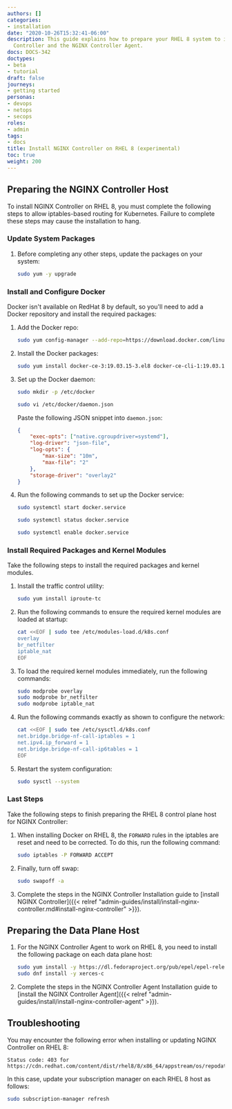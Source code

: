 ```yaml
---
authors: []
categories:
- installation
date: "2020-10-26T15:32:41-06:00"
description: This guide explains how to prepare your RHEL 8 system to install NGINX
  Controller and the NGINX Controller Agent.
docs: DOCS-342
doctypes:
- beta
- tutorial
draft: false
journeys:
- getting started
personas:
- devops
- netops
- secops
roles:
- admin
tags:
- docs
title: Install NGINX Controller on RHEL 8 (experimental)
toc: true
weight: 200
---
```


## Preparing the NGINX Controller Host

To install NGINX Controller on RHEL 8, you must complete the following steps to allow iptables-based routing for Kubernetes. Failure to complete these steps may cause the installation to hang.

### Update System Packages

1. Before completing any other steps, update the packages on your system:

    ```bash
    sudo yum -y upgrade
    ```

### Install and Configure Docker

Docker isn't available on RedHat 8 by default, so you'll need to add a Docker repository and install the required packages:

1. Add the Docker repo:

    ```bash
    sudo yum config-manager --add-repo=https://download.docker.com/linux/centos/docker-ce.repo
    ```

1. Install the Docker packages:

    ```bash
    sudo yum install docker-ce-3:19.03.15-3.el8 docker-ce-cli-1:19.03.15-3.el8 containerd.io-1.3.9-3.1.el8
    ```

1. Set up the Docker daemon:

    ```bash
    sudo mkdir -p /etc/docker

    sudo vi /etc/docker/daemon.json
    ```

    Paste the following JSON snippet into `daemon.json`:

    ```json
    {
        "exec-opts": ["native.cgroupdriver=systemd"],
        "log-driver": "json-file",
        "log-opts": {
            "max-size": "10m",
            "max-file": "2"
        },
        "storage-driver": "overlay2"
    }
    ```

1. Run the following commands to set up the Docker service:

    ```bash
    sudo systemctl start docker.service

    sudo systemctl status docker.service
    
    sudo systemctl enable docker.service
    ```

### Install Required Packages and Kernel Modules

Take the following steps to install the required packages and kernel modules.

1. Install the traffic control utility:

    ``` bash
    sudo yum install iproute-tc
    ```

1. Run the following commands to ensure the required kernel modules are loaded at startup:

    ```bash
    cat <<EOF | sudo tee /etc/modules-load.d/k8s.conf
    overlay
    br_netfilter
    iptable_nat
    EOF
    ```

1. To load the required kernel modules immediately, run the following commands:

    ```bash
    sudo modprobe overlay
    sudo modprobe br_netfilter
    sudo modprobe iptable_nat
    ```

1. Run the following commands exactly as shown to configure the network:

    ```bash
    cat <<EOF | sudo tee /etc/sysctl.d/k8s.conf
    net.bridge.bridge-nf-call-iptables = 1
    net.ipv4.ip_forward = 1
    net.bridge.bridge-nf-call-ip6tables = 1
    EOF
    ```

1. Restart the system configuration:

    ```bash
    sudo sysctl --system
    ```

### Last Steps

Take the following steps to finish preparing the RHEL 8 control plane host for NGINX Controller:

1. When installing Docker on RHEL 8, the `FORWARD` rules in the iptables are reset and need to be corrected. To do this, run the following command:

    ```bash
    sudo iptables -P FORWARD ACCEPT
    ```

1. Finally, turn off swap:

    ```bash
    sudo swapoff -a
    ```

1. Complete the steps in the NGINX Controller Installation guide to [install NGINX Controller]({{< relref "admin-guides/install/install-nginx-controller.md#install-nginx-controller" >}}).

## Preparing the Data Plane Host

1. For the NGINX Controller Agent to work on RHEL 8, you need to install the following package on each data plane host:

    ``` bash
    sudo yum install -y https://dl.fedoraproject.org/pub/epel/epel-release-latest-8.noarch.rpm
    sudo dnf install -y xerces-c
    ```

2. Complete the steps in the NGINX Controller Agent Installation guide to [install the NGINX Controller Agent]({{< relref "admin-guides/install/install-nginx-controller-agent" >}}).

## Troubleshooting

You may encounter the following error when installing or updating NGINX Controller on RHEL 8:

``` text
Status code: 403 for https://cdn.redhat.com/content/dist/rhel8/8/x86_64/appstream/os/repodata/repomd.xml
```

In this case, update your subscription manager on each RHEL 8 host as follows:

```bash
sudo subscription-manager refresh
```
